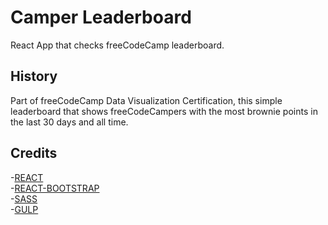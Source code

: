 # Camper Leaderboard

React App that checks freeCodeCamp leaderboard. 


## History
Part of freeCodeCamp Data Visualization Certification, this simple leaderboard that shows freeCodeCampers with the most brownie points in the last 30 days and all time.

## Credits

-[REACT](https://reactjs.org/)  
-[REACT-BOOTSTRAP](https://react-bootstrap.github.io/)  
-[SASS](http://sass-lang.com/)   
-[GULP](https://gulpjs.com/)   
  






